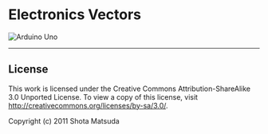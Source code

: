 Electronics Vectors
===================

![Arduino Uno](http://gyazo.com/ba34d3701ccd152153fbbbb4307f47ac.png)

---

## License

This work is licensed under the Creative Commons Attribution-ShareAlike 3.0 Unported License. To view a copy of this license, visit http://creativecommons.org/licenses/by-sa/3.0/.

Copyright (c) 2011 Shota Matsuda

